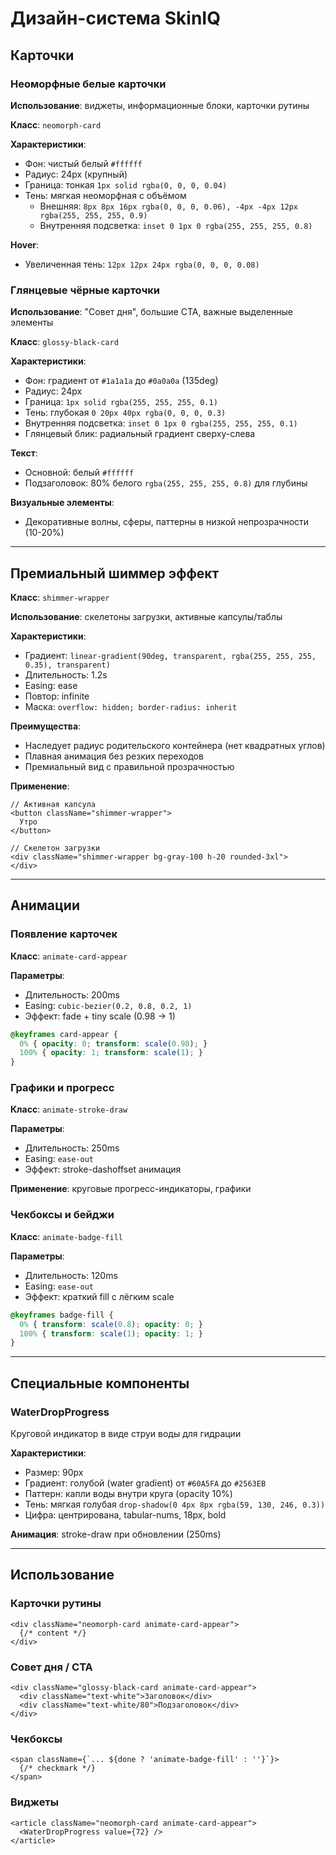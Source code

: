 # Дизайн-система SkinIQ

## Карточки

### Неоморфные белые карточки
**Использование**: виджеты, информационные блоки, карточки рутины

**Класс**: `neomorph-card`

**Характеристики**:
- Фон: чистый белый `#ffffff`
- Радиус: 24px (крупный)
- Граница: тонкая `1px solid rgba(0, 0, 0, 0.04)`
- Тень: мягкая неоморфная с объёмом
  - Внешняя: `8px 8px 16px rgba(0, 0, 0, 0.06), -4px -4px 12px rgba(255, 255, 255, 0.9)`
  - Внутренняя подсветка: `inset 0 1px 0 rgba(255, 255, 255, 0.8)`

**Hover**:
- Увеличенная тень: `12px 12px 24px rgba(0, 0, 0, 0.08)`

### Глянцевые чёрные карточки
**Использование**: "Совет дня", большие CTA, важные выделенные элементы

**Класс**: `glossy-black-card`

**Характеристики**:
- Фон: градиент от `#1a1a1a` до `#0a0a0a` (135deg)
- Радиус: 24px
- Граница: `1px solid rgba(255, 255, 255, 0.1)`
- Тень: глубокая `0 20px 40px rgba(0, 0, 0, 0.3)`
- Внутренняя подсветка: `inset 0 1px 0 rgba(255, 255, 255, 0.1)`
- Глянцевый блик: радиальный градиент сверху-слева

**Текст**:
- Основной: белый `#ffffff`
- Подзаголовок: 80% белого `rgba(255, 255, 255, 0.8)` для глубины

**Визуальные элементы**:
- Декоративные волны, сферы, паттерны в низкой непрозрачности (10-20%)

---

## Премиальный шиммер эффект

**Класс**: `shimmer-wrapper`

**Использование**: скелетоны загрузки, активные капсулы/таблы

**Характеристики**:
- Градиент: `linear-gradient(90deg, transparent, rgba(255, 255, 255, 0.35), transparent)`
- Длительность: 1.2s
- Easing: ease
- Повтор: infinite
- Маска: `overflow: hidden; border-radius: inherit`

**Преимущества**:
- Наследует радиус родительского контейнера (нет квадратных углов)
- Плавная анимация без резких переходов
- Премиальный вид с правильной прозрачностью

**Применение**:
```tsx
// Активная капсула
<button className="shimmer-wrapper">
  Утро
</button>

// Скелетон загрузки
<div className="shimmer-wrapper bg-gray-100 h-20 rounded-3xl">
</div>
```

---

## Анимации

### Появление карточек
**Класс**: `animate-card-appear`

**Параметры**:
- Длительность: 200ms
- Easing: `cubic-bezier(0.2, 0.8, 0.2, 1)`
- Эффект: fade + tiny scale (0.98 → 1)

```css
@keyframes card-appear {
  0% { opacity: 0; transform: scale(0.98); }
  100% { opacity: 1; transform: scale(1); }
}
```

### Графики и прогресс
**Класс**: `animate-stroke-draw`

**Параметры**:
- Длительность: 250ms
- Easing: `ease-out`
- Эффект: stroke-dashoffset анимация

**Применение**: круговые прогресс-индикаторы, графики

### Чекбоксы и бейджи
**Класс**: `animate-badge-fill`

**Параметры**:
- Длительность: 120ms
- Easing: `ease-out`
- Эффект: краткий fill с лёгким scale

```css
@keyframes badge-fill {
  0% { transform: scale(0.8); opacity: 0; }
  100% { transform: scale(1); opacity: 1; }
}
```

---

## Специальные компоненты

### WaterDropProgress
Круговой индикатор в виде струи воды для гидрации

**Характеристики**:
- Размер: 90px
- Градиент: голубой (water gradient) от `#60A5FA` до `#2563EB`
- Паттерн: капли воды внутри круга (opacity 10%)
- Тень: мягкая голубая `drop-shadow(0 4px 8px rgba(59, 130, 246, 0.3))`
- Цифра: центрирована, tabular-nums, 18px, bold

**Анимация**: stroke-draw при обновлении (250ms)

---

## Использование

### Карточки рутины
```tsx
<div className="neomorph-card animate-card-appear">
  {/* content */}
</div>
```

### Совет дня / CTA
```tsx
<div className="glossy-black-card animate-card-appear">
  <div className="text-white">Заголовок</div>
  <div className="text-white/80">Подзаголовок</div>
</div>
```

### Чекбоксы
```tsx
<span className={`... ${done ? 'animate-badge-fill' : ''}`}>
  {/* checkmark */}
</span>
```

### Виджеты
```tsx
<article className="neomorph-card animate-card-appear">
  <WaterDropProgress value={72} />
</article>
```
